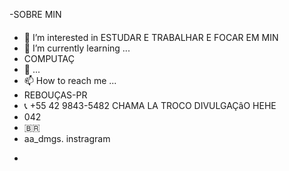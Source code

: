  -SOBRE MIN
 ####
- 👀 I’m interested in  ESTUDAR E TRABALHAR E FOCAR EM MIN
- 🌱 I’m currently learning ...
- COMPUTAÇ
- 💞️  ...
- 📫 How to reach me ...
- REBOUÇAS-PR 
- 📞 +55 42 9843-5482 CHAMA LA  TROCO  DIVULGAÇâO HEHE
- 042
- 🇧🇷
- aa_dmgs. instragram

<!---
alysson0000/alysson0000 is a ✨ special ✨ repository because its `README.md` (this file) appears on your GitHub profile.
You can click the Preview link to take a look at your changes.
--->
-
